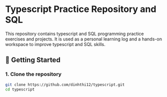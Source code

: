 # Typescript Practice Repository and SQL

This repository contains typescript and SQL programming practice exercises and projects. It is used as a personal learning log and a hands-on workspace to improve typescript and SQL skills.

## 🚀 Getting Started

### 1. Clone the repository

```bash
git clone https://github.com/dinhthi12/typescript.git
cd typescript
